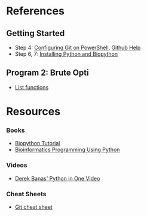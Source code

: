 # References
## Getting Started
* Step 4: [Configuring Git on PowerShell](http://learnaholic.me/2012/10/12/make-powershell-and-git-suck-less-on-windows/), [Github Help](https://help.github.com/articles/setting-your-commit-email-address-in-git/)  
* Step 6, 7: [Installing Python and Biopython](http://biopython.org/DIST/docs/install/Installation.pdf)  

## Program 2: Brute Opti
* [List functions](https://docs.python.org/3/tutorial/datastructures.html)
# Resources
### Books
* [Biopython Tutorial](http://biopython.org/DIST/docs/tutorial/Tutorial.pdf)  
* [Bioinformatics Programming Using Python ](https://www.amazon.com/Bioinformatics-Programming-Using-Python-Biological/dp/059615450X)

### Videos
* [Derek Banas' Python in One Video](https://www.youtube.com/watch?v=N4mEzFDjqtA)

### Cheat Sheets
* [Git cheat sheet](https://education.github.com/git-cheat-sheet-education.pdf)  
